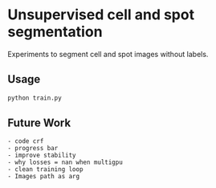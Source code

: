 # Unsupervised cell and spot segmentation
Experiments to segment cell and spot images without labels.


## Usage

```sh
python train.py
```

## Future Work
	
	- code crf 
	- progress bar
	- improve stability
	- why losses = nan when multigpu
	- clean training loop
	- Images path as arg
